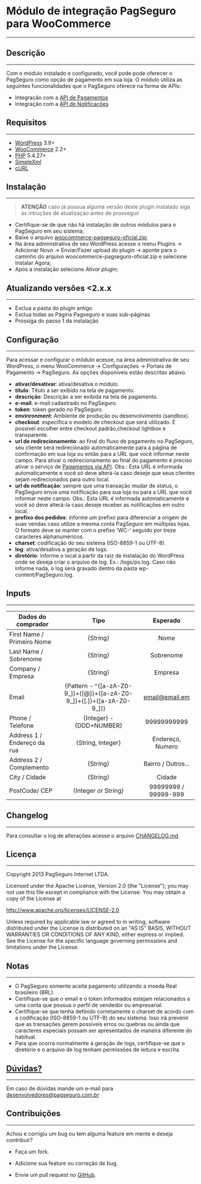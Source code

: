 Módulo de integração PagSeguro para WooCommerce
===============================================
---
Descrição
---------
---
Com o módulo instalado e configurado, você pode pode oferecer o PagSeguro como opção de pagamento em sua loja. O módulo utiliza as seguintes funcionalidades que o PagSeguro oferece na forma de APIs:

 - Integração com a [API de Pagamentos]
 - Integração com a [API de Notificações]


Requisitos
----------
---
 - [WordPress] 3.8+
 - [WooCommerce] 2.2+
 - [PHP] 5.4.27+
 - [SimpleXml]
 - [cURL]


Instalação
----------
---
> **ATENÇÃO** caso já possua alguma versão deste plugin instalado siga as intruções de atualização antes de prosseguir
 - Certifique-se de que não há instalação de outros módulos para o PagSeguro em seu sistema;
 - Baixe o arquivo [woocommerce-pagseguro-oficial.zip](https://github.com/pagseguro/woocommerce/raw/master/woocommerce-pagseguro-oficial.zip);
 - Na área administrativa de seu WordPress acesse o menu Plugins -> Adicionar Novo -> Enviar/Fazer upload do plugin -> aponte para o caminho do arquivo woocommerce-pagseguro-oficial.zip e selecione Instalar Agora;
 - Após a instalação selecione *Ativar plugin*;
 
Atualizando versões <2.x.x
----------
---
 - Exclua a pasta do plugin antigo
 - Exclua todas as Página Pagseguro e suas sub-páginas
 - Prossiga do passo 1 da instalação


Configuração
------------
---
Para acessar e configurar o módulo acesse, na área administrativa de seu WordPress, o menu WooCommerce -> Configurações -> Portais de Pagamento -> PagSeguro. As opções disponíveis estão descritas abaixo.

 - **ativar/desativar**: ativa/desativa o módulo.
 - **título**: Título a ser exibido na tela de pagamento.
 - **descrição**: Descrição a ser exibida na tela de pagamento.
 - **e-mail**: e-mail cadastrado no PagSeguro.
 - **token**: token gerado no PagSeguro.
 - **envinronment**: Ambiente de produção ou desenvolvimento (sandbox).
 - **checkout**: especifica o modelo de checkout que será utilizado. É possível escolher entre checkout padrão,checkout lightbox e transparente.
 - **url de redirecionamento**: ao final do fluxo de pagamento no PagSeguro, seu cliente será redirecionado automaticamente para a página de confirmação em sua loja ou então para a URL que você informar neste campo. Para ativar o redirecionamento ao final do pagamento é preciso ativar o serviço de [Pagamentos via API]. Obs.: Esta URL é informada automaticamente e você só deve alterá-la caso deseje que seus clientes sejam redirecionados para outro local.
 - **url de notificação**: sempre que uma transação mudar de status, o PagSeguro envia uma notificação para sua loja ou para a URL que você informar neste campo. Obs.: Esta URL é informada automaticamente e você só deve alterá-la caso deseje receber as notificações em outro local.
 - **prefixo dos pedidos**: informe um prefixo para diferenciar a origem de suas vendas caso utilize a mesma conta PagSeguro em múltiplas lojas. O formato deve se manter com o prefixo 'WC-' seguido por treze caracteres alphanuméricos.
 - **charset**: codificação do seu sistema (ISO-8859-1 ou UTF-8).
 - **log**: ativa/desativa a geração de logs.
 - **diretório**: informe o local a partir da raíz de instalação do WordPress onde se deseja criar o arquivo de log. Ex.: /logs/ps.log. Caso não informe nada, o log será gravado dentro da pasta wp-content/PagSeguro.log.

Inputs
---------
---
| Dados do comprador         |Tipo  | Esperado                                                                       |
| ---------------------------|:----:|:------------------------------------------------------------------------------:| 
| First Name / Primeiro Nome | {String}                                                             | Nome           | 
| Last Name  / Sobrenome     | {String}                                                             | Sobrenome      |  
| Company  / Empresa         | {String}                                                             | Empresa        | 
| Email                      | {Pattern - ^([a-zA-Z0-9_])+([@])+([a-zA-Z0-9_])+([.])+([a-zA-Z0-9_])}| email@email.em |
| Phone / Telefone           | {Integer} - {DDD+NUMBER}                                             | 99999999999    | 
| Address 1 / Endereço da rua| {String, Integer}                                                    |Endereço, Numero| 
| Address 2 / Complemento    | {String}                                                          | Bairro / Outros...| 
| City / Cidade              | {String}                                                             |    Cidade      |
| PostCode/ CEP              | {Integer or String}                                            | 99999999 / 99999-999 |

Changelog
---------
---
Para consultar o log de alterações acesse o arquivo [CHANGELOG.md](CHANGELOG.md).


Licença
-------
---
Copyright 2013 PagSeguro Internet LTDA.

Licensed under the Apache License, Version 2.0 (the "License"); you may not use this file except in compliance with the License. You may obtain a copy of the License at

http://www.apache.org/licenses/LICENSE-2.0

Unless required by applicable law or agreed to in writing, software distributed under the License is distributed on an "AS IS" BASIS, WITHOUT WARRANTIES OR CONDITIONS OF ANY KIND, either express or implied. See the License for the specific language governing permissions and limitations under the License.


Notas
-----
---
 - O PagSeguro somente aceita pagamento utilizando a moeda Real brasileiro (BRL).
 - Certifique-se que o email e o token informados estejam relacionados a uma conta que possua o perfil de vendedor ou empresarial.
 - Certifique-se que tenha definido corretamente o charset de acordo com a codificação (ISO-8859-1 ou UTF-8) do seu sistema. Isso irá prevenir que as transações gerem possíveis erros ou quebras ou ainda que caracteres especiais possam ser apresentados de maneira diferente do habitual.
 - Para que ocorra normalmente a geração de logs, certifique-se que o diretório e o arquivo de log tenham permissões de leitura e escrita.


[Dúvidas?]
----------
---
Em caso de dúvidas mande um e-mail para desenvolvedores@pagseguro.com.br


Contribuições
-------------
---
Achou e corrigiu um bug ou tem alguma feature em mente e deseja contribuir?

* Faça um fork.
* Adicione sua feature ou correção de bug.
* Envie um pull request no [GitHub].


  [API de Pagamentos]: https://dev.pagseguro.uol.com.br/documentacao/pagamentos
  [API de Notificações]: https://pagseguro.uol.com.br/v2/guia-de-integracao/api-de-notificacoes.html
  [Dúvidas?]: https://comunidade.pagseguro.uol.com.br/hc/pt-br/community/topics
  [Pagamentos via API]: https://pagseguro.uol.com.br/integracao/pagamentos-via-api.jhtml
  [Notificação de Transações]: https://pagseguro.uol.com.br/integracao/notificacao-de-transacoes.jhtml
  [WordPress]: http://wordpress.org/
  [WooCommerce]: http://www.woothemes.com/woocommerce/
  [PHP]: http://www.php.net/
  [SPL]: http://php.net/manual/en/book.spl.php
  [cURL]: http://php.net/manual/en/book.curl.php
  [DOM]: http://php.net/manual/en/book.dom.php
  [GitHub]: https://github.com/pagseguro/woocommerce
  [SimpleXml]: http://php.net/manual/en/book.simplexml.php

